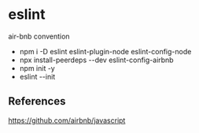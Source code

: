 # eslint
air-bnb convention

- npm i -D eslint eslint-plugin-node eslint-config-node
- npx install-peerdeps --dev eslint-config-airbnb
- npm init -y
- eslint --init

## References
https://github.com/airbnb/javascript

